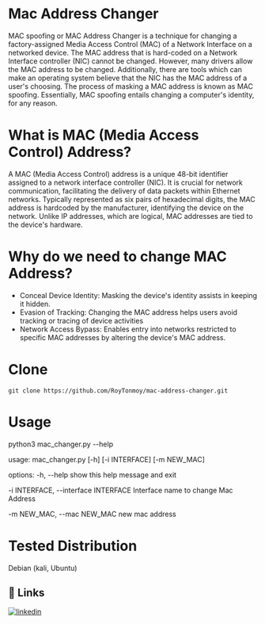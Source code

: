 
# Mac Address Changer

MAC spoofing or MAC Address Changer is a technique for changing a factory-assigned Media Access Control (MAC) of a Network Interface on a networked device. The MAC address that is hard-coded on a Network Interface controller (NIC) cannot be changed. However, many drivers allow the MAC address to be changed. Additionally, there are tools which can make an operating system believe that the NIC has the MAC address of a user's choosing. The process of masking a MAC address is known as MAC spoofing. Essentially, MAC spoofing entails changing a computer's identity, for any reason.

# What is MAC (Media Access Control) Address?
A MAC (Media Access Control) address is a unique 48-bit identifier assigned to a network interface controller (NIC). It is crucial for network communication, facilitating the delivery of data packets within Ethernet networks. Typically represented as six pairs of hexadecimal digits, the MAC address is hardcoded by the manufacturer, identifying the device on the network. Unlike IP addresses, which are logical, MAC addresses are tied to the device's hardware.

# Why do we need to change MAC Address?
* Conceal Device Identity: Masking the device's identity assists in keeping it hidden.
* Evasion of Tracking: Changing the MAC address helps users avoid tracking or tracing of device activities
* Network Access Bypass: Enables entry into networks restricted to specific MAC addresses by altering the device's MAC address.

# Clone

    git clone https://github.com/RoyTonmoy/mac-address-changer.git

# Usage
python3 mac_changer.py --help


usage: mac_changer.py [-h] [-i INTERFACE] [-m NEW_MAC]

options:
  -h, --help            show this help message and exit
  
  -i INTERFACE, --interface INTERFACE
                        Interface name to change Mac Address
  
  -m NEW_MAC, --mac NEW_MAC
                        new mac address



# Tested Distribution

Debian (kali, Ubuntu)

## 🔗 Links

[![linkedin](https://img.shields.io/badge/linkedin-0A66C2?style=for-the-badge&logo=linkedin&logoColor=white)](https://www.linkedin.com/in/tonmoy-roy11/)


